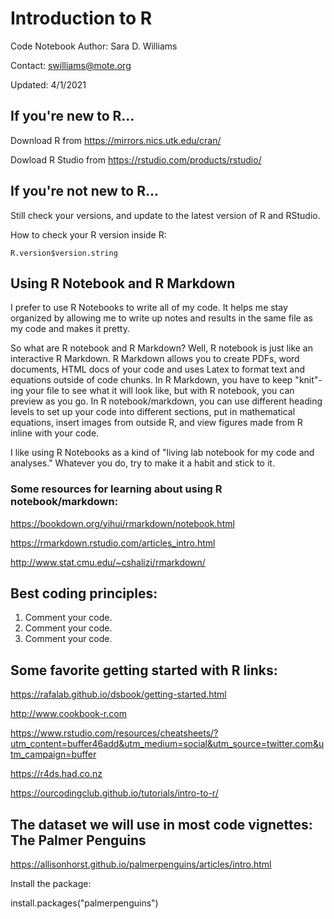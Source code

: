 # Introduction to R

Code Notebook Author: Sara D. Williams

Contact: swilliams@mote.org

Updated: 4/1/2021

## If you're new to R...

Download R from https://mirrors.nics.utk.edu/cran/

Dowload R Studio from
https://rstudio.com/products/rstudio/


## If you're not new to R...

Still check your versions, and update to the latest version of R and RStudio.

How to check your R version inside R:

```{r}
R.version$version.string
```


## Using R Notebook and R Markdown

I prefer to use R Notebooks to write all of my code. It helps me stay organized by allowing me to write up notes and results in the same file as my code and makes it pretty. 

So what are R notebook and R Markdown? Well, R notebook is just like an interactive R Markdown. R Markdown allows you to create PDFs, word documents, HTML docs of your code and uses Latex to format text and equations outside of code chunks. In R Markdown, you have to keep "knit"-ing your file to see what it will look like, but with R notebook, you can preview as you go. In R notebook/markdown, you can use different heading levels to set up your code into different sections, put in mathematical equations, insert images from outside R, and view figures made from R inline with your code. 

I like using R Notebooks as a kind of "living lab notebook for my code and analyses." Whatever you do, try to make it a habit and stick to it. 

### Some resources for learning about using R notebook/markdown:

https://bookdown.org/yihui/rmarkdown/notebook.html

https://rmarkdown.rstudio.com/articles_intro.html

http://www.stat.cmu.edu/~cshalizi/rmarkdown/

## Best coding principles:
1. Comment your code.
2. Comment your code.
3. Comment your code.

## Some favorite getting started with R links:

https://rafalab.github.io/dsbook/getting-started.html

http://www.cookbook-r.com

https://www.rstudio.com/resources/cheatsheets/?utm_content=buffer46add&utm_medium=social&utm_source=twitter.com&utm_campaign=buffer

https://r4ds.had.co.nz

https://ourcodingclub.github.io/tutorials/intro-to-r/


## The dataset we will use in most code vignettes: The Palmer Penguins

https://allisonhorst.github.io/palmerpenguins/articles/intro.html

Install the package: 

install.packages("palmerpenguins")


